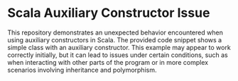 # Scala Auxiliary Constructor Issue

This repository demonstrates an unexpected behavior encountered when using auxiliary constructors in Scala.  The provided code snippet shows a simple class with an auxiliary constructor. This example may appear to work correctly initially, but it can lead to issues under certain conditions, such as when interacting with other parts of the program or in more complex scenarios involving inheritance and polymorphism.